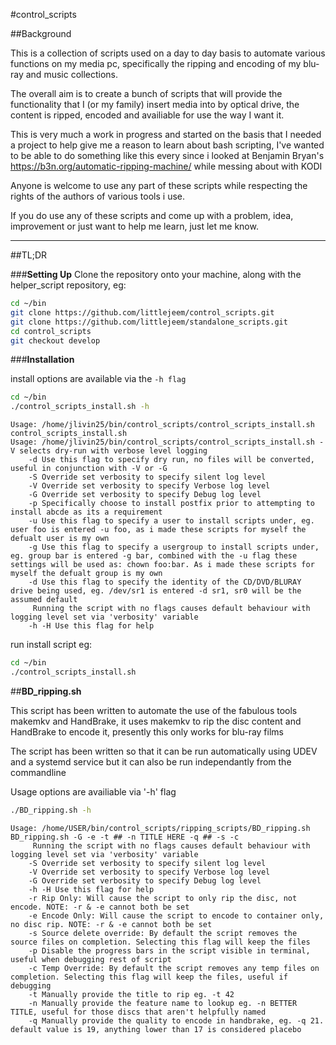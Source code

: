 #control_scripts

##Background

This is a collection of scripts used on a day to day basis to automate various functions on my media pc, specifically the ripping and encoding of my blu-ray and music collections.

The overall aim is to create a bunch of scripts that will provide the functionality that I (or my family) insert media into by optical drive, the content is ripped, encoded and availiable for use the way I want it.

This is very much a work in progress and started on the basis that I needed a project to help give me a reason to learn about bash scripting, I've wanted to be able to do something like this every since i looked at Benjamin Bryan's https://b3n.org/automatic-ripping-machine/ while messing about with KODI

Anyone is welcome to use any part of these scripts while respecting the rights of the authors of various tools i use.

If you do use any of these scripts and come up with a problem, idea, improvement or just want to help me learn, just let me know.

-------------------------------------------------------------------------------------------------

##TL;DR

###**Setting Up**
Clone the repository onto your machine, along with the helper_script repository, eg:

```bash
cd ~/bin
git clone https://github.com/littlejeem/control_scripts.git
git clone https://github.com/littlejeem/standalone_scripts.git
cd control_scripts
git checkout develop
```

###**Installation**

install options are available via the ```-h flag```

```bash
cd ~/bin
./control_scripts_install.sh -h
```

```
Usage: /home/jlivin25/bin/control_scripts/control_scripts_install.sh control_scripts_install.sh
Usage: /home/jlivin25/bin/control_scripts/control_scripts_install.sh -V selects dry-run with verbose level logging
	-d Use this flag to specify dry run, no files will be converted, useful in conjunction with -V or -G
	-S Override set verbosity to specify silent log level
	-V Override set verbosity to specify Verbose log level
	-G Override set verbosity to specify Debug log level
	-p Specifically choose to install postfix prior to attempting to install abcde as its a requirement
	-u Use this flag to specify a user to install scripts under, eg. user foo is entered -u foo, as i made these scripts for myself the defualt user is my own
	-g Use this flag to specify a usergroup to install scripts under, eg. group bar is entered -g bar, combined with the -u flag these settings will be used as: chown foo:bar. As i made these scripts for myself the defualt group is my own
	-d Use this flag to specify the identity of the CD/DVD/BLURAY drive being used, eg. /dev/sr1 is entered -d sr1, sr0 will be the assumed default
	 Running the script with no flags causes default behaviour with logging level set via 'verbosity' variable
	-h -H Use this flag for help
```


run install script eg:

```bash
cd ~/bin
./control_scripts_install.sh
```

##**BD_ripping.sh**

This script has been written to automate the use of the fabulous tools makemkv and HandBrake, it uses makemkv to rip the disc content and HandBrake to encode it, presently this only works for blu-ray films

The script has been written so that it can be run automatically using UDEV and a systemd service but it can also be run independantly from the commandline

Usage options are availiable via '-h' flag

```bash
./BD_ripping.sh -h
```

```
Usage: /home/USER/bin/control_scripts/ripping_scripts/BD_ripping.sh BD_ripping.sh -G -e -t ## -n TITLE HERE -q ## -s -c
	 Running the script with no flags causes default behaviour with logging level set via 'verbosity' variable
	-S Override set verbosity to specify silent log level
	-V Override set verbosity to specify Verbose log level
	-G Override set verbosity to specify Debug log level
	-h -H Use this flag for help
	-r Rip Only: Will cause the script to only rip the disc, not encode. NOTE: -r & -e cannot both be set
	-e Encode Only: Will cause the script to encode to container only, no disc rip. NOTE: -r & -e cannot both be set
	-s Source delete override: By default the script removes the source files on completion. Selecting this flag will keep the files
	-p Disable the progress bars in the script visible in terminal, useful when debugging rest of script
	-c Temp Override: By default the script removes any temp files on completion. Selecting this flag will keep the files, useful if debugging
	-t Manually provide the title to rip eg. -t 42
	-n Manually provide the feature name to lookup eg. -n BETTER TITLE, useful for those discs that aren't helpfully named
	-q Manually provide the quality to encode in handbrake, eg. -q 21. default value is 19, anything lower than 17 is considered placebo
```
